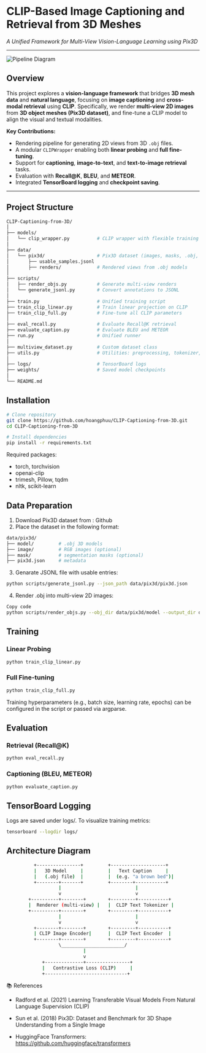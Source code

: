 # CLIP-Based Image Captioning and Retrieval from 3D Meshes  
*A Unified Framework for Multi-View Vision-Language Learning using Pix3D*

---
![Pipeline Diagram](.clip-captioner/asset/block_diagram.png)
##  Overview

This project explores a **vision-language framework** that bridges **3D mesh data** and **natural language**, focusing on **image captioning** and **cross-modal retrieval** using **CLIP**. Specifically, we render **multi-view 2D images** from **3D object meshes (Pix3D dataset)**, and fine-tune a CLIP model to align the visual and textual modalities.

**Key Contributions:**
- Rendering pipeline for generating 2D views from 3D `.obj` files.
- A modular `CLIPWrapper` enabling both **linear probing** and **full fine-tuning**.
- Support for **captioning**, **image-to-text**, and **text-to-image retrieval** tasks.
- Evaluation with **Recall@K**, **BLEU**, and **METEOR**.
- Integrated **TensorBoard logging** and **checkpoint saving**.

---

## Project Structure

```bash
CLIP-Captioning-from-3D/
│
├── models/
│   └── clip_wrapper.py          # CLIP wrapper with flexible training modes
│
├── data/
│   └── pix3d/                   # Pix3D dataset (images, masks, .obj, json)
│       ├── usable_samples.jsonl
│       ├── renders/             # Rendered views from .obj models
│
├── scripts/
│   ├── render_objs.py           # Generate multi-view renders
│   └── generate_jsonl.py        # Convert annotations to JSONL
│
├── train.py                     # Unified training script
├── train_clip_linear.py         # Train linear projection on CLIP
├── train_clip_full.py           # Fine-tune all CLIP parameters
│
├── eval_recall.py               # Evaluate Recall@K retrieval
├── evaluate_caption.py          # Evaluate BLEU and METEOR
├── run.py                       # Unified runner
│
├── multiview_dataset.py         # Custom dataset class
├── utils.py                     # Utilities: preprocessing, tokenizer, etc.
│
├── logs/                        # TensorBoard logs
├── weights/                     # Saved model checkpoints
│
└── README.md 
```
##  Installation
```bash
# Clone repository
git clone https://github.com/hoangphuu/CLIP-Captioning-from-3D.git
cd CLIP-Captioning-from-3D

# Install dependencies
pip install -r requirements.txt
```
Required packages:

- torch, torchvision
- openai-clip
- trimesh, Pillow, tqdm
- nltk, scikit-learn

## Data Preparation
1. Download Pix3D dataset from : Github
2. Place the dataset in the following format:
```bash
data/pix3d/
├── model/         # .obj 3D models
├── image/         # RGB images (optional)
├── mask/          # segmentation masks (optional)
├── pix3d.json     # metadata
```
3. Genarate JSONL file with usable entries:
```bash
python scripts/generate_jsonl.py --json_path data/pix3d/pix3d.json
```
4. Render .obj into multi-view 2D images:

```bash
Copy code
python scripts/render_objs.py --obj_dir data/pix3d/model --output_dir data/pix3d/renders
```
## Training
### Linear Probing
```bash
python train_clip_linear.py 
```
### Full Fine-tuning
```bash
python train_clip_full.py
```
Training hyperparameters (e.g., batch size, learning rate, epochs) can be configured in the script or passed via argparse.

## Evaluation
###  Retrieval (Recall@K)
```bash
python eval_recall.py
```
### Captioning (BLEU, METEOR)
```bash
python evaluate_caption.py
```
## TensorBoard Logging
Logs are saved under logs/. To visualize training metrics:

```bash
tensorboard --logdir logs/
```
## Architecture Diagram
```bash
          +----------------+         +--------------------+
          |   3D Model     |         |   Text Caption     |
          |   (.obj file)  |         |  (e.g. "a brown bed")|
          +--------+-------+         +--------+-----------+
                   |                           |
                   v                           v
        +----------+--------+        +---------+-----------+
        |  Renderer (multi-view) |   |  CLIP Text Tokenizer |
        +----------+--------+        +---------+-----------+
                   |                           |
                   v                           v
          +--------+--------+        +---------+-----------+
          | CLIP Image Encoder|      |  CLIP Text Encoder  |
          +--------+--------+        +---------+-----------+
                   \_______________________/
                            |
                            v
             +--------------+----------------+
             |   Contrastive Loss (CLIP)     |
             +------------------------------+
```
📚 References
- Radford et al. (2021) Learning Transferable Visual Models From Natural Language Supervision (CLIP)

- Sun et al. (2018) Pix3D: Dataset and Benchmark for 3D Shape Understanding from a Single Image

- HuggingFace Transformers: https://github.com/huggingface/transformers
